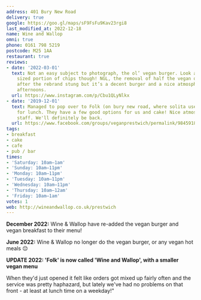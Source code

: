 ```yaml
---
address: 401 Bury New Road
delivery: true
google: https://goo.gl/maps/sF9FsFu9Kav23rgi8
last_modified_at: 2022-12-18
name: Wine and Wallop
omni: true
phone: 0161 798 5219
postcode: M25 1AA
restaurant: true
reviews:
- date: '2022-03-01'
  text: Not an easy subject to photograph, the ol’ vegan burger. Look at that healthy
    sized portion of chips though! NGL, the removal of half the vegan options at @wineandwallop_prestwich
    after the rebrand stung but it’s a decent burger and a nice atmosphere in the
    afternoons.
  url: https://www.instagram.com/p/Cbu1QLyNlkx
- date: '2019-12-01'
  text: Managed to pop over to Folk (on bury new road, where solita used to be) today
    for lunch. They have a few good options for us and cake! Nice atmosphere, friendly
    staff. We'll definitely be back.
  url: https://www.facebook.com/groups/veganprestwich/permalink/984591835251566/
tags:
- breakfast
- cake
- cafe
- pub / bar
times:
- 'Saturday: 10am–1am'
- 'Sunday: 10am–11pm'
- 'Monday: 10am–11pm'
- 'Tuesday: 10am–11pm'
- 'Wednesday: 10am–11pm'
- 'Thursday: 10am–12am'
- 'Friday: 10am–1am'
votes: 1
web: http://wineandwallop.co.uk/prestwich
---
```

**December 2022:** Wine & Wallop have re-added the vegan burger and vegan breakfast to their menu!

**June 2022:** Wine & Wallop no longer do the vegan burger, or any vegan hot meals 😔

**UPDATE 2022: 'Folk' is now called 'Wine and Wallop', with a smaller vegan menu**

When they'd just opened it felt like orders got mixed up fairly often and the service was pretty haphazard, but lately we've had no problems on that front - at least at lunch time on a weekday!"
